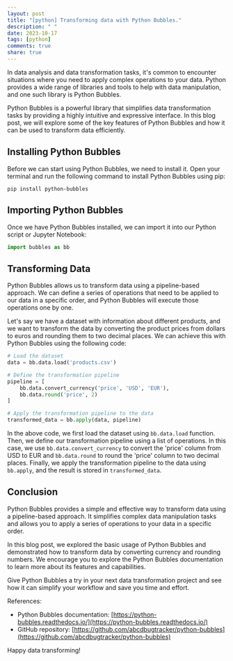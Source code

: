 ```yaml
---
layout: post
title: "[python] Transforming data with Python Bubbles."
description: " "
date: 2023-10-17
tags: [python]
comments: true
share: true
---
```


In data analysis and data transformation tasks, it's common to encounter situations where you need to apply complex operations to your data. Python provides a wide range of libraries and tools to help with data manipulation, and one such library is Python Bubbles.

Python Bubbles is a powerful library that simplifies data transformation tasks by providing a highly intuitive and expressive interface. In this blog post, we will explore some of the key features of Python Bubbles and how it can be used to transform data efficiently.

## Installing Python Bubbles

Before we can start using Python Bubbles, we need to install it. Open your terminal and run the following command to install Python Bubbles using pip:

```
pip install python-bubbles
```

## Importing Python Bubbles

Once we have Python Bubbles installed, we can import it into our Python script or Jupyter Notebook:

```python
import bubbles as bb
```

## Transforming Data

Python Bubbles allows us to transform data using a pipeline-based approach. We can define a series of operations that need to be applied to our data in a specific order, and Python Bubbles will execute those operations one by one.

Let's say we have a dataset with information about different products, and we want to transform the data by converting the product prices from dollars to euros and rounding them to two decimal places. We can achieve this with Python Bubbles using the following code:

```python
# Load the dataset
data = bb.data.load('products.csv')

# Define the transformation pipeline
pipeline = [
    bb.data.convert_currency('price', 'USD', 'EUR'),
    bb.data.round('price', 2)
]

# Apply the transformation pipeline to the data
transformed_data = bb.apply(data, pipeline)
```

In the above code, we first load the dataset using `bb.data.load` function. Then, we define our transformation pipeline using a list of operations. In this case, we use `bb.data.convert_currency` to convert the 'price' column from USD to EUR and `bb.data.round` to round the 'price' column to two decimal places. Finally, we apply the transformation pipeline to the data using `bb.apply`, and the result is stored in `transformed_data`.

## Conclusion

Python Bubbles provides a simple and effective way to transform data using a pipeline-based approach. It simplifies complex data manipulation tasks and allows you to apply a series of operations to your data in a specific order.

In this blog post, we explored the basic usage of Python Bubbles and demonstrated how to transform data by converting currency and rounding numbers. We encourage you to explore the Python Bubbles documentation to learn more about its features and capabilities.

Give Python Bubbles a try in your next data transformation project and see how it can simplify your workflow and save you time and effort.

References:

- Python Bubbles documentation: [https://python-bubbles.readthedocs.io/](https://python-bubbles.readthedocs.io/)
- GitHub repository: [https://github.com/abcdbugtracker/python-bubbles](https://github.com/abcdbugtracker/python-bubbles)

Happy data transforming!